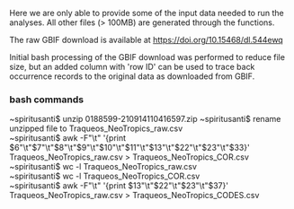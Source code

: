 Here we are only able to provide some of the input data needed to run the analyses.
All other files (> 100MB) are generated through the functions.

The raw GBIF download is available at https://doi.org/10.15468/dl.544ewq

Initial bash processing of the GBIF download was performed to reduce file size, but an added column with 'row ID' can be used to trace back occurrence records to the original data as downloaded from GBIF.

### bash commands
~spiritusanti$ unzip 0188599-210914110416597.zip
~spiritusanti$ rename unzipped file to Traqueos_NeoTropics_raw.csv  
~spiritusanti$ awk -F"\t" '{print $6"\t"$7"\t"$8"\t"$9"\t"$10"\t"$11"\t"$13"\t"$22"\t"$23"\t"$33}' Traqueos_NeoTropics_raw.csv > Traqueos_NeoTropics_COR.csv  
~spiritusanti$ wc -l Traqueos_NeoTropics_raw.csv  
~spiritusanti$ wc -l Traqueos_NeoTropics_COR.csv  
~spiritusanti$ awk -F"\t" '{print $13"\t"$22"\t"$23"\t"$37}' Traqueos_NeoTropics_raw.csv > Traqueos_NeoTropics_CODES.csv  
